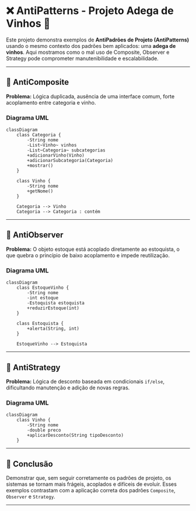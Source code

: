 # ❌ AntiPatterns - Projeto Adega de Vinhos 🍷

Este projeto demonstra exemplos de **AntiPadrões de Projeto (AntiPatterns)** usando o mesmo contexto dos padrões bem aplicados: uma **adega de vinhos**. Aqui mostramos como o mal uso de Composite, Observer e Strategy pode comprometer manutenibilidade e escalabilidade.

---

## 📂 AntiComposite

**Problema:** Lógica duplicada, ausência de uma interface comum, forte acoplamento entre categoria e vinho.

### Diagrama UML

```mermaid
classDiagram
    class Categoria {
        -String nome
        -List~Vinho~ vinhos
        -List~Categoria~ subcategorias
        +adicionarVinho(Vinho)
        +adicionarSubcategoria(Categoria)
        +mostrar()
    }

    class Vinho {
        -String nome
        +getNome()
    }

    Categoria --> Vinho
    Categoria --> Categoria : contém
```

---

## 📂 AntiObserver

**Problema:** O objeto estoque está acoplado diretamente ao estoquista, o que quebra o princípio de baixo acoplamento e impede reutilização.

### Diagrama UML

```mermaid
classDiagram
    class EstoqueVinho {
        -String nome
        -int estoque
        -Estoquista estoquista
        +reduzirEstoque(int)
    }

    class Estoquista {
        +alerta(String, int)
    }

    EstoqueVinho --> Estoquista
```

---

## 📂 AntiStrategy

**Problema:** Lógica de desconto baseada em condicionais `if/else`, dificultando manutenção e adição de novas regras.

### Diagrama UML

```mermaid
classDiagram
    class Vinho {
        -String nome
        -double preco
        +aplicarDesconto(String tipoDesconto)
    }
```

---

## 🧠 Conclusão

Demonstrar que, sem seguir corretamente os padrões de projeto, os sistemas se tornam mais frágeis, acoplados e difíceis de evoluir. Esses exemplos contrastam com a aplicação correta dos padrões `Composite`, `Observer` e `Strategy`.

---